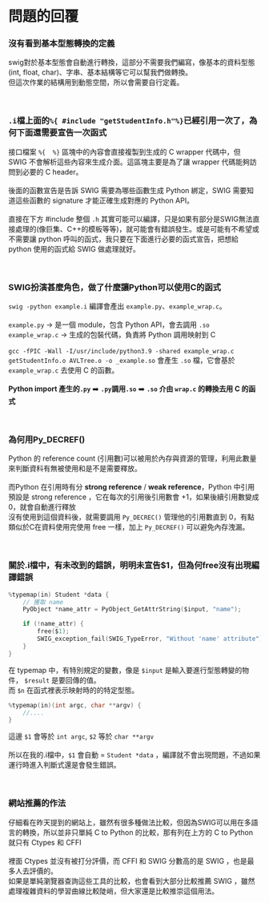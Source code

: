 # 問題的回覆

### 沒有看到基本型態轉換的定義
swig對於基本型態會自動進行轉換，這部分不需要我們編寫，像基本的資料型態(int, float, char)、字串、基本結構等它可以幫我們做轉換。  
但這次作業的結構用到動態空間，所以會需要自行定義。

<br>

### `.i`檔上面的`%{ #include "getStudentInfo.h"%}`已經引用一次了，為何下面還需要宣告一次函式
接口檔案 `%{  %}` 區塊中的內容會直接複製到生成的 C wrapper 代碼中，但 SWIG 不會解析這些內容來生成介面。這區塊主要是為了讓 wrapper 代碼能夠訪問到必要的 C header。  <br>  
後面的函數宣告是告訴 SWIG 需要為哪些函數生成 Python 綁定，SWIG 需要知道這些函數的 signature 才能正確生成對應的 Python API。  <br>  
直接在下方 #include 整個 `.h` 其實可能可以編譯，只是如果有部分是SWIG無法直接處理的(像巨集、C++的模板等等)，就可能會有錯誤發生。或是可能有不希望或不需要讓 python 呼叫的函式，我只要在下面進行必要的函式宣告，把想給 python 使用的函式給 SWIG 做處理就好。  

<br>

### SWIG扮演甚麼角色，做了什麼讓Python可以使用C的函式
`swig -python example.i` 編譯會產出 `example.py`、`example_wrap.c`。  <br>  
`example.py` -> 是一個 module，包含 Python API，會去調用 `.so`  
`example_wrap.c` -> 生成的包裝代碼，負責將 Python 調用映射到 C  <br>  
`gcc -fPIC -Wall -I/usr/include/python3.9 -shared example_wrap.c getStudentInfo.o AVLTree.o -o _example.so` 會產生 `.so` 檔，它會基於 `example_wrap.c` 去使用 C 的函數。  <br>  
**Python import 產生的`.py`** ➡️ **`.py`調用`.so`** ➡️ **`.so` 介由 `wrap.c` 的轉換去用 C 的函式**  

<br>

### 為何用Py_DECREF()
Python 的 reference count (引用數)可以被用於內存與資源的管理，利用此數量來判斷資料有無被使用和是不是需要釋放。 <br>  
而Python 在引用時有分 **strong reference** / **weak reference**，Python 中引用預設是 strong reference ，它在每次的引用後引用數會 +1，如果後續引用數變成 0，就會自動進行釋放  
沒有使用到這個資料後，就需要調用 `Py_DECREC()` 管理他的引用數直到 0，有點類似於C在資料使用完使用 free 一樣，加上 `Py_DECREF()` 可以避免內存洩漏。

<br>

### 關於.i檔中，有未改到的錯誤，明明未宣告$1，但為何free沒有出現編譯錯誤 
```c
%typemap(in) Student *data {
    // 獲取 name
    PyObject *name_attr = PyObject_GetAttrString($input, "name");

    if (!name_attr) {
        free($1);
        SWIG_exception_fail(SWIG_TypeError, "Without 'name' attribute");
    }
}
```
在 typemap 中，有特別規定的變數，像是 `$input` 是輸入要進行型態轉變的物件， `$result` 是要回傳的值。  
而 `$n` 在函式裡表示映射時的的特定型態。  
```c
%typemap(in)(int argc, char **argv) {
	//....
}
``` 
這邊 `$1` 會等於 `int argc`, `$2` 等於 `char **argv`  <br>  
所以在我的.i檔中，`$1` 會自動 = `Student *data` ，編譯就不會出現問題，不過如果運行時進入判斷式還是會發生錯誤。

<br>

### 網站推薦的作法 
仔細看在昨天提到的網站上，雖然有很多種做法比較，但因為SWIG可以用在多語言的轉換，所以並非只單純 C to Python 的比較，那有列在上方的 C to Python 就只有 Ctypes 和 CFFI  <br>  
裡面 Ctypes 並沒有被打分評價，而 CFFI 和 SWIG 分數高的是 SWIG ，也是最多人去評價的。  
如果是單純瀏覽器查詢這些工具的比較，也會看到大部分比較推薦 SWIG ，雖然處理複雜資料的學習曲線比較陡峭，但大家還是比較推崇這個用法。
